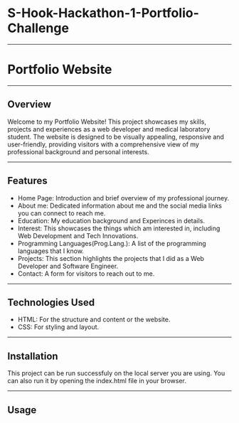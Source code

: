 # S-Hook-Hackathon-1-Portfolio-Challenge
---
# Portfolio Website
---
## Overview

Welcome to my Portfolio Website! This project showcases my skills, projects and experiences as a web developer and medical laboratory student. The website is designed to be visually appealing, responsive and user-friendly, providing visitors with a comprehensive view of my professional background and personal interests.

---

## Features

- Home Page: Introduction and brief overview of my professional journey.
- About me: Dedicated information about me and the social media links you can connect to reach me.
- Education: My education background and Experinces in details.
- Interest: This showcases the things which am interested in, including Web Development and Tech Innovations.
- Programming Languages(Prog.Lang.): A list of the programming languages that I know.
- Projects: This section highlights the projects that I did as a Web Developer and Software Engineer.
- Contact: A form for visitors to reach out to me.
  
---

## Technologies Used

- HTML: For the structure and content or the website.
- CSS: For styling and layout.

---

## Installation

This project can be run successfuly on the local server you are using. You can also run it by opening the index.html file in your browser.

---

## Usage
